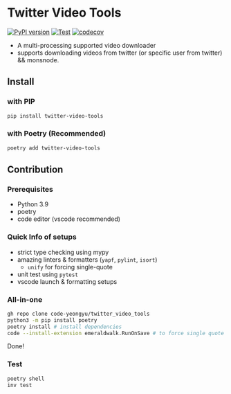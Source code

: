 # Twitter Video Tools
[![PyPI version](https://badge.fury.io/py/twitter-video-tools.svg)](https://badge.fury.io/py/twitter-video-tools)
[![Test](https://github.com/code-yeongyu/twitter_video_tools/actions/workflows/test.yaml/badge.svg?branch=master)](https://github.com/code-yeongyu/twitter_video_tools/actions/workflows/test.yaml)
[![codecov](https://codecov.io/gh/code-yeongyu/twitter_video_tools/branch/master/graph/badge.svg?token=97K8BBWOH7)](https://codecov.io/gh/code-yeongyu/twitter_video_tools)

- A multi-processing supported video downloader
- supports downloading videos from twitter (or specific user from twitter) && monsnode.

## Install

### with PIP

```sh
pip install twitter-video-tools
```

### with Poetry (Recommended)

```sh
poetry add twitter-video-tools
```

## Contribution

### Prerequisites

- Python 3.9
- poetry
- code editor (vscode recommended)

### Quick Info of setups

- strict type checking using mypy
- amazing linters & formatters (`yapf`, `pylint`, `isort`)
  - `unify` for forcing single-quote
- unit test using `pytest`
- vscode launch & formatting setups

### All-in-one

```sh
gh repo clone code-yeongyu/twitter_video_tools
python3 -m pip install poetry
poetry install # install dependencies
code --install-extension emeraldwalk.RunOnSave # to force single quote
```

Done!

### Test

```sh
poetry shell
inv test
```
